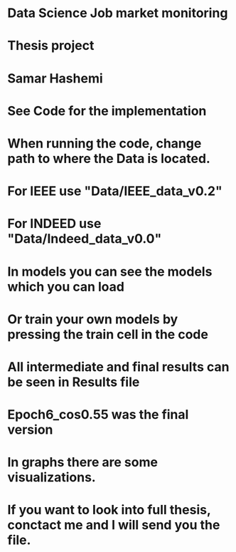 # Data Science Job market monitoring
# Thesis project
# Samar Hashemi


# See Code for the implementation
# When running the code, change path to where the Data is located.
# For IEEE use "Data/IEEE_data_v0.2"
# For INDEED use "Data/Indeed_data_v0.0"

# In models you can see the models which you can load
# Or train your own models by pressing the train cell in the code

# All intermediate and final results can be seen in Results file
# Epoch6_cos0.55 was the final version

# In graphs there are some visualizations.


# If you want to look into full thesis, conctact me and I will send you the file.



